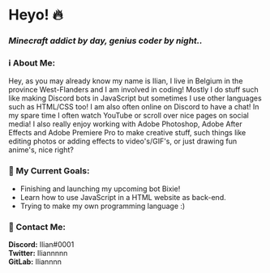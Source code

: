 # Heyo! 🔥

### *Minecraft addict by day, genius coder by night..*

### ℹ️ About Me:
Hey, as you may already know my name is Ilian, I live in Belgium in the province West-Flanders and I am involved in
coding! Mostly I do stuff such like making Discord bots in JavaScript but sometimes I use other languages such as HTML/CSS too!
I am also often online on Discord to have a chat! In my spare time I often watch
YouTube or scroll over nice pages on social media! I also really enjoy working
with Adobe Photoshop, Adobe After Effects and Adobe Premiere Pro
to make creative stuff, such things like editing photos or adding effects to video's/GIF's,
or just drawing fun anime's, nice right?

### 🔮 My Current Goals: 
- Finishing and launching my upcoming bot Bixie!
- Learn how to use JavaScript in a HTML website as back-end.
- Trying to make my own programming language :)

### 📱 Contact Me:
**Discord:** Ilian#0001  
**Twitter:** Iliannnnn  
**GitLab:** Iliannnn
